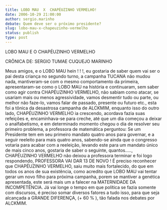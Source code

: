 ```yaml
---
title: LOBO MAU  X  CHAPÉUZINHO VERMELHO!
date: 2006-10-29 21:00:00
author: sergio.marinho
debate: Quem deve ser o próximo presidente?
slug: lobo-mau-x-chapeuzinho-vermelho
status: publish 
type: post
---
```


LOBO MAU E O CHAPÉUZINHO VERMELHO
 
CRÔNICA DE: SERGIO TUMAE CUQUEJO MARINHO
 
Meus amigos, e o LOBO MAU hein ! ! !, eu gostaria de saber quem vai ser o pai desta criança no segundo turno, a campanha TUCANA não mudou nada, mantiveram-se com o mesmo comportamento da primeira, apresentaram-se como o LOBO MAU na história e continuaram, sem saber como agir contra CHAPÉUZINHO VERMELHO, não sabiam como atacar, se usariam mais ou menos agressividade, vamos desmentir tudo ou parte, ou melhor não faze-lo, vamos falar de passado, presente ou futuro etc., esta foi a tônica da desastrosa campanha de ALCKMIM, enquanto isso do outro lado, CHAPÉUZINHO VERMELHO ia crescendo, acordava fazia suas refeições e, encaminhava-se para creche, até que um dia começou a deixar o analfabetismo, e em determinado momento chegou o dia de resolver seu primeiro problema, a professora de matemática perguntou: Se um Presidente tem em seu primeiro mandato quatro anos para governar, e a seguir reeleito para mais quatro anos, sabendo-se ainda que o congresso votaria para acabar com a reeleição, levando este para um mandato único de mais cinco anos, gostaria de saber o seguinte, quantos....., CHAPÉUZINHO VERMELHO não deixou a professora terminar e foi logo respondendo, PROFESSORA VAI DAR 13 DE NOVO !
É preciso reconhecer que CHAPÉUZINHO VERMELHO, saiu muito mais fortalecido, do que em todos os anos de sua existência, como acredito que LOBO MAU vai tentar gerar um novo filho para próxima campanha, porem se mantiver a genética apresentada, este será mais um a falecer na MATERNIDADE DA INCOMPETÊNCIA.
Já vai longe o tempo em que política se fazia somente com discursos, é preciso somar diversos fatores a tudo isso, para que seja alcançada a GRANDE DIFERENÇA, (+ 60 % ), tão falada nos debates por ALCKMIM.
